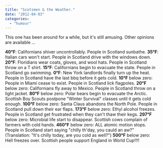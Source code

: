 ```yaml
---
title: "Scotsmen & the Weather."
date: "2012-04-03"
categories: 
  - "humour"
---
```


This one has been around for a while, but it's still amusing. Other opinions are available ...

**40&#8457;**: Californians shiver uncontrollably. People in Scotland sunbathe.
**35&#8457;**: Italian cars won't start. People in Scotland drive with the windows down.
**20&#8457;**: Floridians wear coats, gloves, and wool hats. People in Scotland throw on a T shirt.
**15&#8457;**: Californians begin to evacuate the state. People in Scotland go swimming.
**0&#8457;**: New York landlords finally turn up the heat. People in Scotland have the last bbq before it gets cold.
**10&#8457;** below zero: People in Miami cease to exist. People in Scotland lick flagpoles.
**20&#8457;** below zero: Californians fly away to Mexico. People in Scotland throw on a light jacket.
**80&#8457;** below zero: Polar bears begin to evacuate the Arctic. Scottish Boy Scouts postpone "Winter Survival" classes until it gets cold enough.
**100&#8457;** below zero: Santa Claus abandons the North Pole. People in Scotland pull down their ear flaps.
**173&#8457;** below zero: Ethyl alcohol freezes. People in Scotland get frustrated when they can't thaw their kegs.
**297&#8457;** below zero: Microbial life start to disappear. Scottish cows complain of farmers with cold hands.
**460&#8457;** below zero: ALL atomic motion stops. People in Scotland start saying "chilly th'day, you cauld an aw?" (Translation: "It's chilly today, are you cold as well?")
**500&#8457;** below zero: Hell freezes over. Scottish people support England in World Cup!!!!
